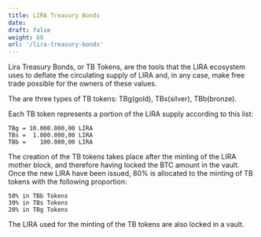 ```yaml
---
title: LIRA Treasury Bonds
date:
draft: false
weight: 60
url: '/lira-treasury-bonds'
---
```


Lira Treasury Bonds, or TB Tokens, are the tools that the LIRA ecosystem uses to deflate the circulating supply of LIRA and, in any case, make free trade possible for the owners of these values.

The are three types of TB tokens: TBg(gold), TBs(silver), TBb(bronze). 

Each TB token represents a portion of the LIRA supply according to this list:

    TBg = 10.000.000,00 LIRA
    TBs =  1.000.000,00 LIRA
    TBb =    100.000,00 LIRA

The creation of the TB tokens takes place after the minting of the LIRA mother block, and therefore having locked the BTC amount in the vault.
Once the new LIRA have been issued, 80% is allocated to the minting of TB tokens with the following proportion:

    50% in TBb Tokens
    30% in TBs Tokens
    20% in TBg Tokens

The LIRA used for the minting of the TB tokens are also locked in a vault.